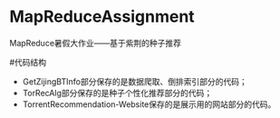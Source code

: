 MapReduceAssignment
===================

MapReduce暑假大作业——基于紫荆的种子推荐

#代码结构
* GetZijingBTInfo部分保存的是数据爬取、倒排索引部分的代码；
* TorRecAlg部分保存的是种子个性化推荐部分的代码；
* TorrentRecommendation-Website保存的是展示用的网站部分的代码。

